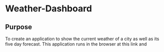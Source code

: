 # Weather-Dashboard

## Purpose
To create an application to show the current weather of a city as well as its five day forecast. This application runs in the browser at this link and 
